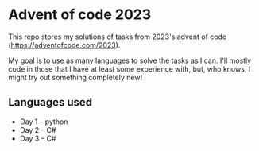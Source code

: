 # Advent of code 2023
This repo stores my solutions of tasks from 2023's advent of code (https://adventofcode.com/2023).

My goal is to use as many languages to solve the tasks as I can. I'll mostly code in those that I have at least some experience with, but, who knows, I might try out something completely new!

## Languages used

- Day 1 – python
- Day 2 – C#
- Day 3 – C#
